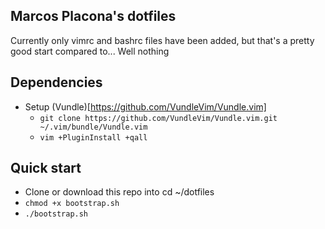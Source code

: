 Marcos Placona's dotfiles
---
Currently only vimrc and bashrc files have been added, but that's a pretty good start compared to... Well nothing

## Dependencies
* Setup (Vundle)[https://github.com/VundleVim/Vundle.vim]
    * `git clone https://github.com/VundleVim/Vundle.vim.git ~/.vim/bundle/Vundle.vim`
    * `vim +PluginInstall +qall`

## Quick start
- Clone or download this repo into cd ~/dotfiles
- `chmod +x bootstrap.sh`
- `./bootstrap.sh`
